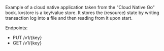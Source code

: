 Example of a cloud native application taken from the "Cloud Native Go" book.
kvstore is a key/value store. It stores the (resource) state by writing
transaction log into a file and then reading from it upon start.

Endpoints:

* PUT /v1/{key}
* GET /v1/{key}